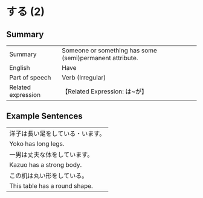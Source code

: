 # する (2)

## Summary

<table><tr>   <td>Summary</td>   <td>Someone or something has some (semi)permanent attribute.</td></tr><tr>   <td>English</td>   <td>Have</td></tr><tr>   <td>Part of speech</td>   <td>Verb (Irregular)</td></tr><tr>   <td>Related expression</td>   <td>【Related Expression: は~が】</td></tr></table>

## Example Sentences

<table><tr><td>洋子は長い足をしている・います。</td></tr><tr><td>Yoko has long legs.</td></tr><tr><td>一男は丈夫な体をしています。</td></tr><tr><td>Kazuo has a strong body.</td></tr><tr><td>この机は丸い形をしている。</td></tr><tr><td>This table has a round shape.</td></tr></table>

